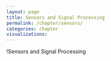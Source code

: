 ```yaml
---
layout: page
title: Sensors and Signal Processing
permalink: /chapter/sensors/
categories: chapter
visualizations:
---
```


!Sensors and Signal Processing
